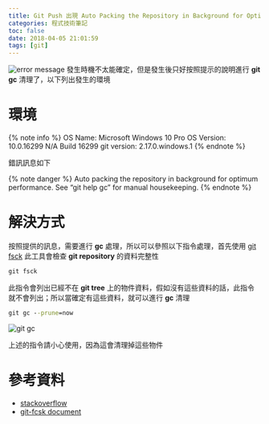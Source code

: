 ```yaml
---
title: Git Push 出現 Auto Packing the Repository in Background for Optimum Performance
categories: 程式技術筆記
toc: false
date: 2018-04-05 21:01:59
tags: [git]
---
```


![error message](https://lh3.googleusercontent.com/a7cqWNh8UpwHK3S3EsBybpO6jgjGF_YA20WQFBDI_4Vk25zjBAPC_SKjng50JbZQG1veSUIlq_XYNgR_1BI3zKT1BzgX4H6HxwaIDoDeC_4gYY71vIz_kVIxELMj5xSOFqvqcFiVc_munkxOFLPjv5IhXGwdyznjrc2y4X5V7aNaGlRxlqv0JevGdtqeM2Ko-xtLR8HDCMs5YkxQLtzaT8VENi-6LC2BFaLl7jTnEmjJ0ChcULCSgpZQl_RYXn9rt_WkVEjWUq95tJ7T0JRkH3Q3VoN8HSA_kMxvk_4a5mJ458pnKluhl339FDQ9bogfvXhikEZRrZK5GZQvQMV1-kWm_mKCV8gfNNdSoe6-6bMOCY5w8dIxBbh_vOerqKUijCb7uWd22f75Z7XUkZAWwOFbRVT00sOOFWXiucX2W4avroKZmO88TlNlZqwpQ80dVEvjjGlkRnH5J6xMoOvGmWFtUZRy4tBxjZ_sAD9UIbP_TkkPDfLmK3VtsKebYjWaJlA2Zk7_jPsIQ-IGmUB4JyoDdeK3l98xqZrjMJYzk-29OQImslijIopuO2pKMpUtd9DDiAD9U6WsTvWzopDSq9xg3jffkL6Z5_cuMwR0R44wtc_NQRbCdZ1EtQlHbCuRavWjBfeM9ec_9KnNYLllZjNQK0iQnz52=w876-h183-no)
發生時機不太能確定，但是發生後只好按照提示的說明進行 **git gc** 清理了<!-- more -->，以下列出發生的環境

# 環境

{% note info %}
OS Name: Microsoft Windows 10 Pro
OS Version: 10.0.16299 N/A Build 16299
git version: 2.17.0.windows.1
{% endnote %}

錯訊訊息如下

{% note danger %}
Auto packing the repository in background for optimum performance.
See “git help gc” for manual housekeeping.
{% endnote %}

# 解決方式

按照提供的訊息，需要進行 **gc** 處理，所以可以參照以下指令處理，首先使用 [git fsck](https://git-scm.com/book/zh-tw/v1/Git-%E5%85%A7%E9%83%A8%E5%8E%9F%E7%90%86-%E7%B6%AD%E8%AD%B7%E5%8F%8A%E8%B3%87%E6%96%99%E5%BE%A9%E5%8E%9F) 此工具會檢查 **git repository** 的資料完整性

``` cmd
git fsck
```

此指令會列出已經不在 **git tree** 上的物件資料，假如沒有這些資料的話，此指令就不會列出；所以當確定有這些資料，就可以進行 **gc** 清理

``` cmd
git gc --prune=now
```

![git gc](https://lh3.googleusercontent.com/FXpdQiF31y8gNm3SVjEMJNefx0Grr2xVaJzdd_vC7xX_xcoZd-zrBVBjA1_MDSF9C4UlgexadwOYRz3U6ROYAQNRytXgxVXmX4SvIiimtywB8Po36EnPGRdxkwF5_G36HaECz4NJfKPq9jJINyEhk6Yt-LsIcEH-8P4xmVCb-qg9WuZYkYPpVhVfIy70Bm7L1jcar44IeY072DRuWVc3ha5ibjdLccbriMLZ9oZP3bCAAPkLxQbuRb2a92WLSD1iP3ldITJJHceXgru_Z4Rely2rvm-LGKCRqZvrzVxlIkHY04yvGTB3WZmh2ZMdkwnGg76U4nQXaTbyCBU3SZJLpXO_W17XQ1efsFxzmHhQYS6RAT6YXAiOnAk9_FAkFi0Uw9R4mqKYO2pD-diub2zy4ouc5zjk-5pFzkP9eRlqhyJuw72sV6KKJZa3KLhV9n-9_M16SqGVsUnL0K61uOHEmI-B0YKy3_4H3WaHiiFmsJUKSWP0HgVhoOh08NTC8un6htHMi4RkrX5YG9nklIHdU4qe6tGmlSy3SOp9CS-qwdBmaXPwlrzQ9WTbAYwguy7KL7e6CitJJnO4VKZBEFFBl25stGT2qQCxZJHPcl0jhSV1wP6JsL-aDctQSTfHyJxHTh8Lnj4LKrH1lKl3yx9R7WBm-6TDTk_5=w751-h186-no)

上述的指令請小心使用，因為這會清理掉這些物件

# 參考資料

- [stackoverflow][1]
- [git-fcsk document][2]

[1]: https://stackoverflow.com/questions/28633956/why-does-git-keep-telling-me-its-auto-packing-the-repository-in-background-for
[2]: https://git-scm.com/docs/git-fsck